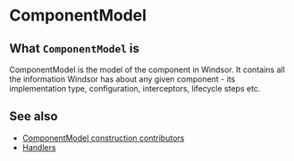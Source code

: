 # ComponentModel

## What `ComponentModel` is

ComponentModel is the model of the component in Windsor. It contains all the information Windsor has about any given component - its implementation type, configuration, interceptors, lifecycle steps etc.

## See also

* [ComponentModel construction contributors](componentmodel-construction-contributors.md)
* [Handlers](handlers.md)